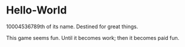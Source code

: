 # Hello-World
10004536789th of its name. Destined for great things.

This game seems fun. Until it becomes work; then it becomes paid fun.
